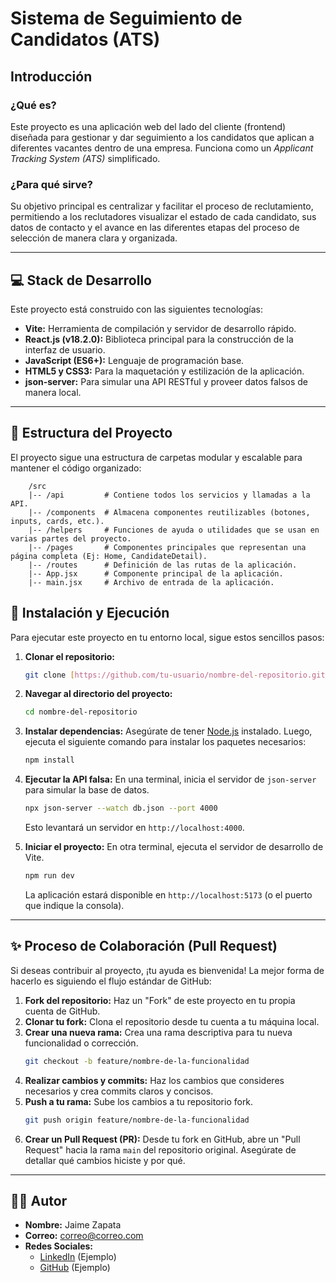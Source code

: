 # Sistema de Seguimiento de Candidatos (ATS)

## Introducción

### ¿Qué es?

Este proyecto es una aplicación web del lado del cliente (frontend) diseñada para gestionar y dar seguimiento a los candidatos que aplican a diferentes vacantes dentro de una empresa. Funciona como un *Applicant Tracking System (ATS)* simplificado.

### ¿Para qué sirve?

Su objetivo principal es centralizar y facilitar el proceso de reclutamiento, permitiendo a los reclutadores visualizar el estado de cada candidato, sus datos de contacto y el avance en las diferentes etapas del proceso de selección de manera clara y organizada.

***

## 💻 Stack de Desarrollo

Este proyecto está construido con las siguientes tecnologías:

* **Vite:** Herramienta de compilación y servidor de desarrollo rápido.
* **React.js (v18.2.0):** Biblioteca principal para la construcción de la interfaz de usuario.
* **JavaScript (ES6+):** Lenguaje de programación base.
* **HTML5 y CSS3:** Para la maquetación y estilización de la aplicación.
* **json-server:** Para simular una API RESTful y proveer datos falsos de manera local.

***

## 📁 Estructura del Proyecto

El proyecto sigue una estructura de carpetas modular y escalable para mantener el código organizado:

```
    /src
    |-- /api         # Contiene todos los servicios y llamadas a la API.
    |-- /components  # Almacena componentes reutilizables (botones, inputs, cards, etc.).
    |-- /helpers     # Funciones de ayuda o utilidades que se usan en varias partes del proyecto.
    |-- /pages       # Componentes principales que representan una página completa (Ej: Home, CandidateDetail).
    |-- /routes      # Definición de las rutas de la aplicación.
    |-- App.jsx      # Componente principal de la aplicación.
    |-- main.jsx     # Archivo de entrada de la aplicación.

```

## 🚀 Instalación y Ejecución

Para ejecutar este proyecto en tu entorno local, sigue estos sencillos pasos:

1.  **Clonar el repositorio:**
    ```bash
    git clone [https://github.com/tu-usuario/nombre-del-repositorio.git](https://github.com/tu-usuario/nombre-del-repositorio.git)
    ```

2.  **Navegar al directorio del proyecto:**
    ```bash
    cd nombre-del-repositorio
    ```

3.  **Instalar dependencias:**
    Asegúrate de tener [Node.js](https://nodejs.org/) instalado. Luego, ejecuta el siguiente comando para instalar los paquetes necesarios:
    ```bash
    npm install
    ```

4.  **Ejecutar la API falsa:**
    En una terminal, inicia el servidor de `json-server` para simular la base de datos.
    ```bash
    npx json-server --watch db.json --port 4000
    ```
    Esto levantará un servidor en `http://localhost:4000`.

5.  **Iniciar el proyecto:**
    En otra terminal, ejecuta el servidor de desarrollo de Vite.
    ```bash
    npm run dev
    ```
    La aplicación estará disponible en `http://localhost:5173` (o el puerto que indique la consola).

***

## ✨ Proceso de Colaboración (Pull Request)

Si deseas contribuir al proyecto, ¡tu ayuda es bienvenida! La mejor forma de hacerlo es siguiendo el flujo estándar de GitHub:

1.  **Fork del repositorio:** Haz un "Fork" de este proyecto en tu propia cuenta de GitHub.
2.  **Clonar tu fork:** Clona el repositorio desde tu cuenta a tu máquina local.
3.  **Crear una nueva rama:** Crea una rama descriptiva para tu nueva funcionalidad o corrección.
    ```bash
    git checkout -b feature/nombre-de-la-funcionalidad
    ```
4.  **Realizar cambios y commits:** Haz los cambios que consideres necesarios y crea commits claros y concisos.
5.  **Push a tu rama:** Sube los cambios a tu repositorio fork.
    ```bash
    git push origin feature/nombre-de-la-funcionalidad
    ```
6.  **Crear un Pull Request (PR):** Desde tu fork en GitHub, abre un "Pull Request" hacia la rama `main` del repositorio original. Asegúrate de detallar qué cambios hiciste y por qué.

***

## 👨‍💻 Autor

* **Nombre:** Jaime Zapata
* **Correo:** correo@correo.com
* **Redes Sociales:**
    * [LinkedIn](https://www.linkedin.com/in/tu-usuario/) (Ejemplo)
    * [GitHub](https://github.com/tu-usuario) (Ejemplo)